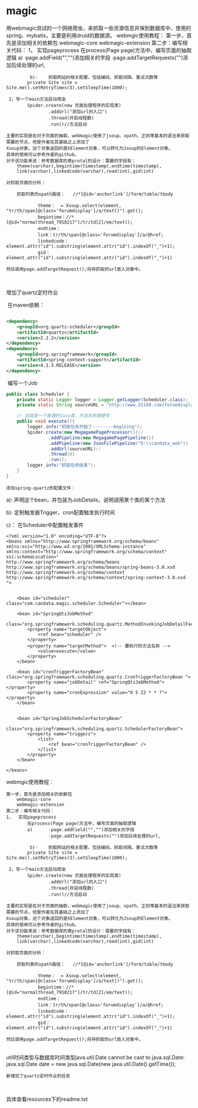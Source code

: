 # magic
用webmagic测试的一个网络爬虫，来抓取一些资源信息并保到数据库中，使用的spring、mybatis，主要是利用druid的数据源。
webmgic使用教程：
	第一步，首先是添加相关的依赖包
		webmagic-core
		webmagic-extension
	第二步：编写相关代码：
	1，	实现pageprocess
			在process(Page page)方法中，编写页面的抽取逻辑
			a)	·page.addField("","")添加相关的字段
				·page.addTargetRequests("")添加后续处理的url,
			
			 b)·	抓取网站的相关配置，包括编码、抓取间隔、重试次数等
			private Site site = Site.me().setRetryTimes(3).setSleepTime(1000);
			
	 2，写一个main方法启动爬虫
	 		Spider.create(new 页面处理程序的实现类)
	 				.addUrl("添加url的入口")
					.thread(开启线程数)
					.run()//方法启动
					
	主要的实现是在对于页面的抽取，webmagic使用了jsoup、xpath、正则等基本的语法来获取需要的节点，但是作者在其基础之上添加了
	Xsoup对象，这个对象返回的是XElement对象，可以转化为Jsoup的Element对象。
	具体的使用可以参考作者的github。
	对于该功能来说：参考数据库的表protal的设计：需要的字段有：
		theme(varchar),begintime(timestamp),endtime(timestamp),
		link(varchar),linkedcode(varchar),read(int),gid(int)
	
	对抓取页面的分析：
		
		抓取列表的xpath路径：	//*[@id='anchorlink']/form/table/tbody 
		
				theme：	= Xsoup.select(element, "tr/th/span[@class='forumdisplay']/a/text()").get();
				begintime：//*[@id="normalthread_7918217"]/tr/td[2]/em/text();
				endtime：
				link：tr/th/span[@class='forumdisplay']/a/@href;
				linkedcode：element.attr("id").substring(element.attr("id").indexOf("_")+1);
				gid：element.attr("id").substring(element.attr("id").indexOf("_")+1)
				
	然后调用page.addTargetRequest();将待抓取的url放入对象中。

​	

增加了quartz定时作业

​	在maven依赖：

```xml

<dependency>
    <groupId>org.quartz-scheduler</groupId>
    <artifactId>quartz</artifactId>
    <version>2.2.2</version>
</dependency>
<dependency>
    <groupId>org.springframework</groupId>
    <artifactId>spring-context-support</artifactId>
    <version>4.1.3.RELEASE</version>
</dependency>
```

​	编写一个Job

```java
public class Scheduler {
	private static Logger logger = Logger.getLogger(Scheduler.class);
	private static String sourceURL = "http://www.55188.com/forumdisplay.php?fid=8&filter=type&typeid=153";

	// 这就是一个普通的java类，方法名称随便写
	public void execute(){
		logger.info("抓取任务开始了--------begining");
		Spider.create(new MegagamePageProcessor())//
				.addPipeline(new MegagamePagePipeline())
				.addPipeline(new JsonFilePipeline("D:\\candata_web"))
				.addUrl(sourceURL)//
				.thread(8)
				.run();
		logger.info("抓取任务结束");
	}
}
```

 	添加spring-quartz的配置文件：

a):	声明这个bean，并包装为JobDetails，说明调用某个类的某个方法

b):	定制触发器Trigger，cron配置触发执行时间

c)：	在Scheduler中配置触发事件

```
<?xml version="1.0" encoding="UTF-8"?>
<beans xmlns="http://www.springframework.org/schema/beans" 
xmlns:xsi="http://www.w3.org/2001/XMLSchema-instance" 
xmlns:context="http://www.springframework.org/schema/context" 
xsi:schemaLocation="
http://www.springframework.org/schema/beans
http://www.springframework.org/schema/beans/spring-beans-3.0.xsd
http://www.springframework.org/schema/context
http://www.springframework.org/schema/context/spring-context-3.0.xsd
">


	<bean id="scheduler" class="com.candata.magic.scheduler.Scheduler"></bean>
	
	<bean id="SpringQtzJobMethod"
		class="org.springframework.scheduling.quartz.MethodInvokingJobDetailFactoryBean">
		<property name="targetObject"> 
			<ref bean="scheduler" />
		</property>
		<property name="targetMethod">  <!-- 要执行的方法名称 -->
			<value>execute</value>
		</property>
	</bean>
	
	<bean id="cronTriggerFactoryBean" class="org.springframework.scheduling.quartz.CronTriggerFactoryBean ">
		<property name="jobDetail" ref="SpringQtzJobMethod"></property>
		<property name="cronExpression" value="0 5 22 * * ?"></property>
	</bean>
	
	
	<bean id="SpringJobSchedulerFactoryBean"
		class="org.springframework.scheduling.quartz.SchedulerFactoryBean">
		<property name="triggers">
			<list>
				<ref bean="cronTriggerFactoryBean" />
			</list>
		</property>
	</bean>
	
</beans>
```



webmgic使用教程：

	第一步，首先是添加相关的依赖包
		webmagic-core
		webmagic-extension
	第二步：编写相关代码：
	1，	实现pageprocess
			在process(Page page)方法中，编写页面的抽取逻辑
			a)		·page.addField("","")添加相关的字段
					·page.addTargetRequests("")添加后续处理的url,
			
			 b)·	抓取网站的相关配置，包括编码、抓取间隔、重试次数等
			private Site site = Site.me().setRetryTimes(3).setSleepTime(1000);
			
	 2，写一个main方法启动爬虫
	 		Spider.create(new 页面处理程序的实现类)
	 				.addUrl("添加url的入口")
					.thread(开启线程数)
					.run()//方法启动
					
	主要的实现是在对于页面的抽取，webmagic使用了jsoup、xpath、正则等基本的语法来获取需要的节点，但是作者在其基础之上添加了
	Xsoup对象，这个对象返回的是XElement对象，可以转化为Jsoup的Element对象。
	具体的使用可以参考作者的github。
	对于该功能来说：参考数据库的表protal的设计：需要的字段有：
		theme(varchar),begintime(timestamp),endtime(timestamp),
		link(varchar),linkedcode(varchar),read(int),gid(int)
	
	对抓取页面的分析：
		
		抓取列表的xpath路径：	//*[@id='anchorlink']/form/table/tbody 
		
				theme：	= Xsoup.select(element, "tr/th/span[@class='forumdisplay']/a/text()").get();
				begintime：//*[@id="normalthread_7918217"]/tr/td[2]/em/text();
				endtime：
				link：tr/th/span[@class='forumdisplay']/a/@href;
				linkedcode：element.attr("id").substring(element.attr("id").indexOf("_")+1);
				gid：element.attr("id").substring(element.attr("id").indexOf("_")+1)
				
	然后调用page.addTargetRequest();将待抓取的url放入对象中。


​	
	util时间类型与数据库时间类型java.util.Date cannot be cast to java.sql.Date:
		java.sql.Date date = new java.sql.Date(new java.util.Date().getTime());


	新增加了quartz定时作业的任务
​		

具体查看resources下的readme.txt